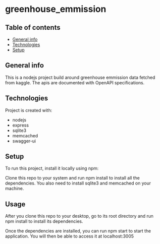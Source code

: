 # greenhouse_emmission

## Table of contents
* [General info](#general-info)
* [Technologies](#technologies)
* [Setup](#setup)

## General info
This is a nodejs project build around greenhouse emmission data fetched from kaggle. The apis are documented with OpenAPI specifications.
	
## Technologies
Project is created with:
* nodejs
* express
* sqlite3
* memcached
* swagger-ui
	
## Setup
To run this project, install it locally using npm:

Clone this repo to your system and run npm install to install all the dependencies.
You also need to install sqlite3 and memcached on your machine.

## Usage
After you clone this repo to your desktop, go to its root directory and run npm install to install its dependencies.

Once the dependencies are installed, you can run npm start to start the application. You will then be able to access it at localhost:3005
